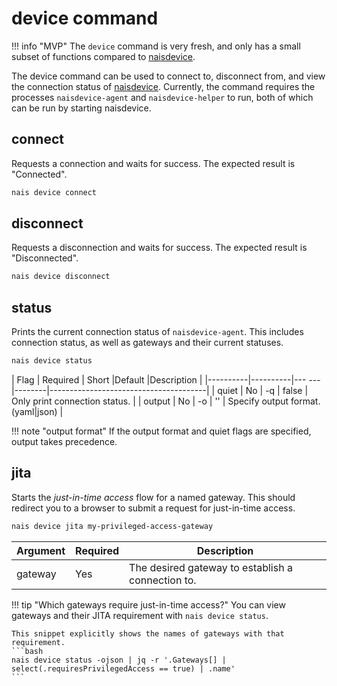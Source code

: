 # device command

!!! info "MVP"
    The `device` command is very fresh, and only has a small subset of functions compared to [naisdevice](../../../device).

The device command can be used to connect to, disconnect from, and view the connection status of [naisdevice](../../../device).
Currently, the command requires the processes `naisdevice-agent` and `naisdevice-helper` to run, both of which can be run by starting naisdevice.

## connect

Requests a connection and waits for success.
The expected result is "Connected".

```bash
nais device connect
```

## disconnect

Requests a disconnection and waits for success.
The expected result is "Disconnected".

```bash
nais device disconnect
```

## status

Prints the current connection status of `naisdevice-agent`. 
This includes connection status, as well as gateways and their current statuses.


```bash
nais device status
```

| Flag     | Required | Short |Default |Description                            |
|----------|----------|--- ---|--------|---------------------------------------|
| quiet    | No       | -q    | false  | Only print connection status.         |
| output   | No       | -o    | ''     | Specify output format. (yaml|json)    |


!!! note "output format"
    If the output format and quiet flags are specified, output takes precedence.

## jita

Starts the *just-in-time access* flow for a named gateway.
This should redirect you to a browser to submit a request for just-in-time access.

```bash
nais device jita my-privileged-access-gateway
```

| Argument | Required |Description                                        |
|----------|----------|---------------------------------------------------|
| gateway  | Yes      | The desired gateway to establish a connection to. |

!!! tip "Which gateways require just-in-time access?"
    You can view gateways and their JITA requirement with `nais device status`.

    This snippet explicitly shows the names of gateways with that requirement.
    ```bash
    nais device status -ojson | jq -r '.Gateways[] | select(.requiresPrivilegedAccess == true) | .name'
    ```